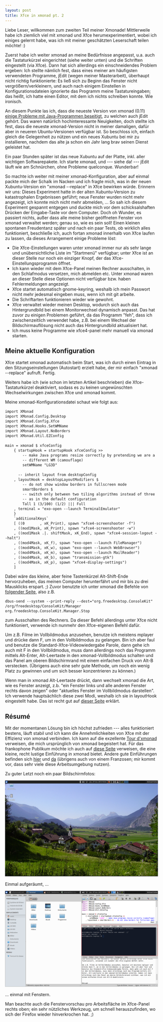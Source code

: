 ```yaml
---
layout: post
title: Xfce in xmonad pt. 2
---
```


Liebe Leser, willkommen zum zweiten Teil meiner Xmonade! Mittlerweile habe ich ziemlich viel mit xmonad und Xfce herumexperimentiert, wobei ich einiges gelernt habe, was ich mit meiner geschätzten Leserschaft teilen möchte! :)

Zuerst habe ich weiter xmonad an meine Bedürfnisse angepasst, u.a. auch die Tastaturkürzel eingerichtet (siehe weiter unten) und die Schriften eingestellt (via Xfce). Dann hat sich allerdings ein einschneidendes Problem ergeben: Ich stellte nämlich fest, dass eines meiner am häufigsten verwendeten Programme, jEdit (wegen meiner Masterarbeit), überhaupt nicht richtig funktionierte: Es ließ sich zu Beginn das Fenster nicht vergrößern/verkleinern, und auch nach einigem Einstellen in Konfigurationsdateien ignorierte das Programm meine Tastatureingaben; das heißt, ich hatte einen Editor, mit dem ich nichts schreiben konnte. Wie ironisch.

An diesem Punkte las ich, dass die neueste Version von xmonad (0.11) [einige Probleme mit Java-Programmen beseitigt](http://www.haskell.org/haskellwiki/Xmonad/Notable_changes_since_0.10), zu welchen auch jEdit gehört. Das waren natürlich hochinteressante Neuigkeiten, doch stellte ich fest, dass die neueste xmonad-Version nicht in meiner damaligen, dafür aber in neueren Ubuntu-Versionen verfügbar ist. So beschloss ich, einfach gleich die Gelegenheit zu nützen und ein neues Xubuntu bei mir zu installieren, nachdem das alte ja schon ein Jahr lang brav seinen Dienst geleistet hat.

Ein paar Stunden später ist das neue Xubuntu auf der Platte, inkl. aller wichtigen Softwarepakete. Ich starte xmonad, und --- siehe da! --- jEdit läuft wie am Schnürchen, ohne Probleme quelconque. Wunderbar!

So machte ich weiter mit meiner xmonad-Konfiguration, aber auf einmal packte mich der Schalk im Nacken und ich fragte mich, was in der neuen Xubuntu-Version ein "xmonad --replace" in Xfce bewirken würde. Erinnern wir uns: Dieses Experiment hatte in der alten Xubuntu-Version zu katastrophalen Ergebnissen geführt; neue Fenster wurden nicht mehr angezeigt, ich konnte mich nicht mehr abmelden, ... So sah ich diesem Experiment gespannt entgegen und duckte mich vor dem schicksalshaften Drücken der Eingabe-Taste vor dem Computer. Doch oh Wunder, es passiert nichts, außer dass alle meine bisher geöffneten Fenster von xmonad verwaltet werden; genau so, wie es sein soll! Einen kleinen spontanen Freudentanz später und nach ein paar Tests, ob wirklich alles funktioniert, beschließe ich, auch fortan xmonad innerhalb von Xfce laufen zu lassen, da dieses Arrangement einige Probleme löst:
- Die Xfce-Einstellungen waren unter xmonad immer nur als sehr lange und unübersichtliche Liste im "Startmenü" verfügbar; unter Xfce ist an dieser Stelle nur noch ein einziger Knopf, der das Xfce-Einstellungsprogramm öffnet.
- Ich kann wieder mit dem Xfce-Panel meinen Rechner ausschalten, in den Schlafmodus versetzen, mich abmelden etc. Unter xmonad waren an dieser Stelle diese Optionen nicht verfügbar bzw. haben Fehlermeldungen angezeigt.
- Xfce startet automatisch gnome-keyring, weshalb ich mein Passwort nicht mehr jedesmal eingeben muss, wenn ich mit git arbeite.
- Die Schriftarten funktionieren wieder wie gewohnt.
- Xfce verwaltet wieder meinen Desktop, wodurch sich auch das Hintergrundbild bei einem Monitorwechsel dynamisch anpasst. Das hat zuvor zu einigen Problemen geführt, da das Programm "feh", dass ich zwischenzeitlich verwendet habe, z.B. bei einem Wechsel der Bildschirmauflösung nicht auch das Hintergrundbild aktualisiert hat.
- Ich muss keine Programme wie xfce4-panel mehr manuell via xmonad starten.


Meine aktuelle Konfiguration
----------------------------

Xfce startet xmonad automatisch beim Start, was ich durch einen Eintrag in den Sitzungseinstellungen (Autostart) erzielt habe, der mir einfach "xmonad --replace" aufruft. Fertig.

Weiters habe ich (wie schon im letzten Artikel beschrieben) die Xfce-Tastaturkürzel deaktiviert, sodass es zu keinen ungewünschten Wechselwirkungen zwischen Xfce und xmonad kommt.

Meine xmonad-Konfigurationsdatei schaut wie folgt aus:

	import XMonad
	import XMonad.Config.Desktop
	import XMonad.Config.Xfce
	import XMonad.Hooks.SetWMName
	import XMonad.Layout.NoBorders
	import XMonad.Util.EZConfig

	main = xmonad $ xfceConfig
		{ startupHook = startupHook xfceConfig >>
		    -- make Java programs resize correctly by pretending we are a
		    -- different WM (camouflage)
		    setWMName "LG3D"

		  -- inherit layout from desktopConfig
		, layoutHook = desktopLayoutModifiers $
		    -- do not show window borders in fullscreen mode
		    smartBorders $
		    -- switch only between two tiling algorithms instead of three
		    -- as in the default configuration
		    Tall 1 (3/100) (1/2) ||| Full
		, terminal = "exo-open --launch TerminalEmulator"
		}
		`additionalKeys`
		[ ((0       , xK_Print), spawn "xfce4-screenshooter -f")
		, ((mod1Mask, xK_Print), spawn "xfce4-screenshooter -w")
		, ((mod1Mask .|. shiftMask, xK_End), spawn "xfce4-session-logout --halt")
		, ((mod4Mask, xK_f), spawn "exo-open --launch FileManager")
		, ((mod4Mask, xK_w), spawn "exo-open --launch WebBrowser")
		, ((mod4Mask, xK_m), spawn "exo-open --launch MailReader")
		, ((mod4Mask, xK_b), spawn "transmission-gtk")
		, ((mod4Mask, xK_p), spawn "xfce4-display-settings")
		]



Dabei wäre das kleine, aber feine Tastenkürzel Alt-Shift-Ende hervorzuheben, das meinen Computer herunterfährt und mir bis zu drei Mausklicks erspart. ;) Zuvor benutzte ich unter xmonad die Befehle von [folgender Seite](https://bbs.archlinux.org/viewtopic.php?id=127962), also z.B.

	dbus-send --system --print-reply --dest="org.freedesktop.ConsoleKit" /org/freedesktop/ConsoleKit/Manager org.freedesktop.ConsoleKit.Manager.Stop

zum Ausschalten des Rechners. Da dieser Befehl allerdings unter Xfce nicht funktioniert, verwende ich nunmehr den Xfce-eigenen Befehl dafür.

Um z.B. Filme im Vollbildmodus anzusehen, benutze ich meistens mplayer und drücke dann F, um in den Vollbildmodus zu gelangen. Bin ich aber faul und benutze die Standard-Xfce-Videowiedergabe Parole, dann gehe ich auch mit F in den Vollbildmodus, muss dann allerdings noch das Programm mittels Alt-Enter, Alt-Leertaste in den xmonad-Vollbildmodus schalten und das Panel am oberen Bildschirmrand mit einem einfachen Druck von Alt-B verstecken. (Übrigens auch eine sehr gute Methode, um noch ein wenig Platz zu gewinnen und um sich besser konzentrieren zu können.)

Wenn man in xmonad Alt-Leertaste drückt, dann wechselt xmonad die Art, wie es Fenster anzeigt, z.b. "ein Fenster links und alle anderen Fenster rechts davon zeigen" oder "aktuelles Fenster im Vollbildmodus darstellen". Ich verwende hauptsächlich diese zwei Modi, weshalb ich sie in layoutHook eingestellt habe. Das ist recht gut auf [dieser Seite](http://xmonad.org/xmonad-docs/xmonad-contrib/XMonad-Config-Desktop.html) erklärt.


Résumé
------

Mit der momentanen Lösung bin ich höchst zufrieden --- alles funktioniert bestens, läuft stabil und ich kann die Annehmlichkeiten von Xfce mit der Effizienz von xmonad verbinden. Ich kann auf die exzellente [Tour d'xmonad][Tour] verweisen, die mich ursprünglich von xmonad begeistert hat. Für das frankophone Publikum möchte ich auch auf [diese Seite](http://blog.fedora-fr.org/metal3d/post/Xmonad,-le-bureau-productif-orient%C3%A9-terminal) verweisen, die eine kleine, recht lustige Einführung in xmonad bietet. Andere gute Einführungen befinden sich [hier](http://www.nepherte.be/step-by-step-configuration-of-xmonad/) und [da](http://www.linuxandlife.com/2011/11/how-to-configure-xmonad-arch-linux.html) (übrigens auch von einem Franzosen; mir kommt vor, dass sehr viele diese Arbeitsumgebung nutzen).

Zu guter Letzt noch ein paar Bildschirmfotos:

<div class="img-container">
  <img src="/media/2013-11-08-xfce-in-xmonad-pt-2/clean.png" />
    
  <p>Einmal aufgeräumt, ...</p>
</div>

<div class="img-container">
  <img src="/media/2013-11-08-xfce-in-xmonad-pt-2/messy.png" />
    
  <p>... einmal mit Fenstern.</p>
</div>

Man beachte auch die Fenstervorschau pro Arbeitsfläche im Xfce-Panel rechts oben; ein sehr nützliches Werkzeug, um schnell herauszufinden, wo sich der Firefox wieder hinverkrochen hat. ;)


[Tour]: http://xmonad.org/tour.html